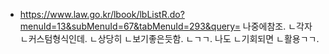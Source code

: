 - https://www.law.go.kr/lbook/lbListR.do?menuId=13&subMenuId=67&tabMenuId=293&query=
나중에참조.
ㄴ각자
ㄴ커스텀형식인데.
ㄴ상당히
ㄴ보기좋은듯함.
ㄴㄱㄱ.
나도
ㄴ기회되면
ㄴ활용ㄱㄱ.
